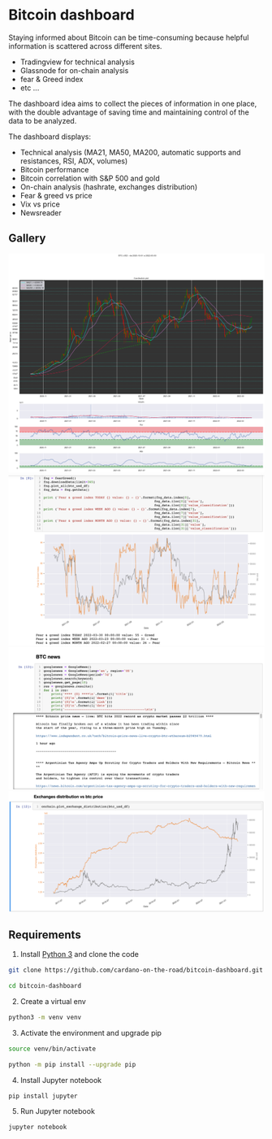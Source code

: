 # Bitcoin dashboard

Staying informed about Bitcoin can be time-consuming because helpful information is scattered across different sites.

* Tradingview for technical analysis
* Glassnode for on-chain analysis
* fear & Greed index
* etc ...

The dashboard idea aims to collect the pieces of information in one place, with the double advantage of saving time and maintaining control of the data to be analyzed.

The dashboard displays:
* Technical analysis (MA21, MA50, MA200, automatic supports and resistances, RSI, ADX, volumes)
* Bitcoin performance
* Bitcoin correlation with S&P 500 and gold 
* On-chain analysis (hashrate, exchanges distribution)
* Fear & greed vs price
* Vix vs price
* Newsreader

## Gallery

![](IMG/ta.png)
![](IMG/fng.png)
![](IMG/news.png)
![](IMG/exchange.png)


## Requirements
1. Install [Python 3](https://www.python.org/downloads/) and clone the code
```bash
git clone https://github.com/cardano-on-the-road/bitcoin-dashboard.git
```
```bash
cd bitcoin-dashboard
```
2. Create a virtual env 
```bash
python3 -m venv venv 
```

3. Activate the environment and upgrade pip
```bash
source venv/bin/activate  
```
```bash
python -m pip install --upgrade pip
```

4. Install Jupyter notebook
```bash
pip install jupyter 
```

5. Run Jupyter notebook
```bash
jupyter notebook
```


